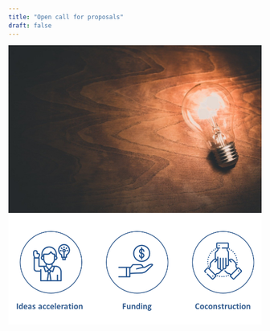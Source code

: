 ```yaml
---
title: "Open call for proposals"
draft: false
---
```

![alternative text for search engines](innovation.jpg)
![alternative text for search engines](cocons.png)
